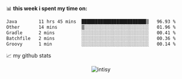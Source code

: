📊 **this week i spent my time on:**
<!--START_SECTION:waka-->

```txt
Java        11 hrs 45 mins  ████████████████████████▒   96.93 %
Other       14 mins         ▒░░░░░░░░░░░░░░░░░░░░░░░░   01.96 %
Gradle      2 mins          ░░░░░░░░░░░░░░░░░░░░░░░░░   00.41 %
Batchfile   2 mins          ░░░░░░░░░░░░░░░░░░░░░░░░░   00.36 %
Groovy      1 min           ░░░░░░░░░░░░░░░░░░░░░░░░░   00.14 %
```

<!--END_SECTION:waka-->


📈 my github stats

<p align="center"> <img src="https://github-readme-stats.vercel.app/api?username=intisy&show_icons=true&theme=gotham" alt="intisy" />




